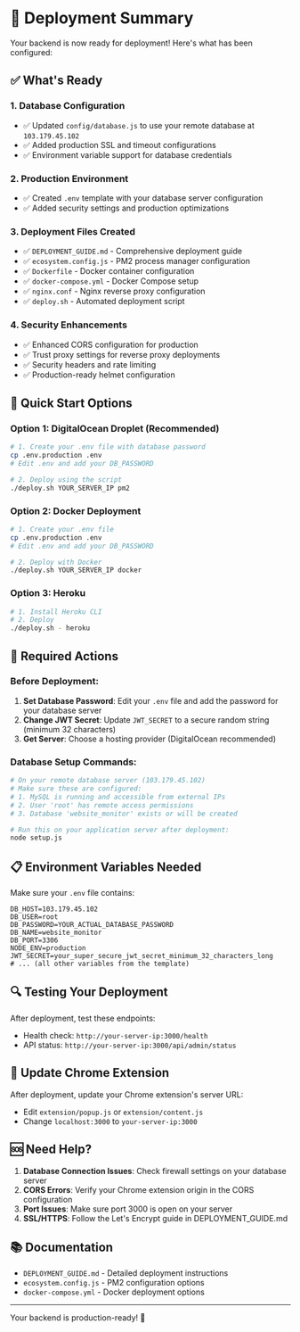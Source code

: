 # 🚀 Deployment Summary

Your backend is now ready for deployment! Here's what has been configured:

## ✅ What's Ready

### 1. Database Configuration
- ✅ Updated `config/database.js` to use your remote database at `103.179.45.102`
- ✅ Added production SSL and timeout configurations
- ✅ Environment variable support for database credentials

### 2. Production Environment
- ✅ Created `.env` template with your database server configuration
- ✅ Added security settings and production optimizations

### 3. Deployment Files Created
- ✅ `DEPLOYMENT_GUIDE.md` - Comprehensive deployment guide
- ✅ `ecosystem.config.js` - PM2 process manager configuration
- ✅ `Dockerfile` - Docker container configuration
- ✅ `docker-compose.yml` - Docker Compose setup
- ✅ `nginx.conf` - Nginx reverse proxy configuration
- ✅ `deploy.sh` - Automated deployment script

### 4. Security Enhancements
- ✅ Enhanced CORS configuration for production
- ✅ Trust proxy settings for reverse proxy deployments
- ✅ Security headers and rate limiting
- ✅ Production-ready helmet configuration

## 🎯 Quick Start Options

### Option 1: DigitalOcean Droplet (Recommended)
```bash
# 1. Create your .env file with database password
cp .env.production .env
# Edit .env and add your DB_PASSWORD

# 2. Deploy using the script
./deploy.sh YOUR_SERVER_IP pm2
```

### Option 2: Docker Deployment
```bash
# 1. Create your .env file
cp .env.production .env
# Edit .env and add your DB_PASSWORD

# 2. Deploy with Docker
./deploy.sh YOUR_SERVER_IP docker
```

### Option 3: Heroku
```bash
# 1. Install Heroku CLI
# 2. Deploy
./deploy.sh - heroku
```

## 🔧 Required Actions

### Before Deployment:
1. **Set Database Password**: Edit your `.env` file and add the password for your database server
2. **Change JWT Secret**: Update `JWT_SECRET` to a secure random string (minimum 32 characters)
3. **Get Server**: Choose a hosting provider (DigitalOcean recommended)

### Database Setup Commands:
```bash
# On your remote database server (103.179.45.102)
# Make sure these are configured:
# 1. MySQL is running and accessible from external IPs
# 2. User 'root' has remote access permissions
# 3. Database 'website_monitor' exists or will be created

# Run this on your application server after deployment:
node setup.js
```

## 📋 Environment Variables Needed

Make sure your `.env` file contains:
```env
DB_HOST=103.179.45.102
DB_USER=root
DB_PASSWORD=YOUR_ACTUAL_DATABASE_PASSWORD
DB_NAME=website_monitor
DB_PORT=3306
NODE_ENV=production
JWT_SECRET=your_super_secure_jwt_secret_minimum_32_characters_long
# ... (all other variables from the template)
```

## 🔍 Testing Your Deployment

After deployment, test these endpoints:
- Health check: `http://your-server-ip:3000/health`
- API status: `http://your-server-ip:3000/api/admin/status`

## 📱 Update Chrome Extension

After deployment, update your Chrome extension's server URL:
- Edit `extension/popup.js` or `extension/content.js`
- Change `localhost:3000` to `your-server-ip:3000`

## 🆘 Need Help?

1. **Database Connection Issues**: Check firewall settings on your database server
2. **CORS Errors**: Verify your Chrome extension origin in the CORS configuration
3. **Port Issues**: Make sure port 3000 is open on your server
4. **SSL/HTTPS**: Follow the Let's Encrypt guide in DEPLOYMENT_GUIDE.md

## 📚 Documentation

- `DEPLOYMENT_GUIDE.md` - Detailed deployment instructions
- `ecosystem.config.js` - PM2 configuration options
- `docker-compose.yml` - Docker deployment options

---

Your backend is production-ready! 🎉
